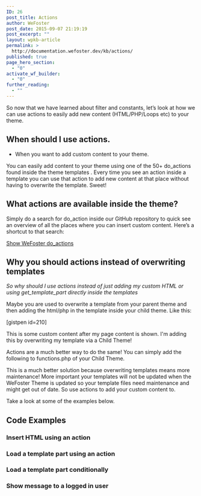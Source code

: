 ```yaml
---
ID: 26
post_title: Actions
author: WeFoster
post_date: 2015-09-07 21:19:19
post_excerpt: ""
layout: wpkb-article
permalink: >
  http://documentation.wefoster.dev/kb/actions/
published: true
page_hero_section:
  - "0"
activate_wf_builder:
  - "0"
further_reading:
  - ""
---
```

So now that we have learned about filter and constants, let’s look at how we can use actions to easily add new content (HTML/PHP/Loops etc) to your theme.
<h2>When should I use actions.</h2>
<ul>
	<li>When you want to add custom content to your theme.</li>
</ul>
You can easily add content to your theme using one of the 50+ do_actions found inside the theme templates . Every time you see an action inside a template you can use that action to add new content at that place without having to overwrite the template. Sweet!
<h2>What actions are available inside the theme?</h2>
Simply do a search for do_action inside our GitHub repository to quick see an overview of all the places where you can insert custom content. Here’s a shortcut to that search:

<a href="https://github.com/WeFoster/wefoster/search?utf8=%E2%9C%93&amp;q=do_action">Show WeFoster do_actions</a>
<h2>Why you should actions instead of overwriting templates</h2>
<em>So why should I use actions instead of just adding my custom HTML or using get_template_part directly inside the templates</em>

Maybe you are used to overwrite a template from your parent theme and then adding the html/php in the template inside your child theme. Like this:

[gistpen id=210]

This is some custom content after my page content is shown. I'm adding this by overwriting my template via a Child Theme!

Actions are a much better way to do the same! You can simply add the following to functions.php of your Child Theme.

This is a much better solution because overwriting templates means more maintenance! More important your templates will not be updated when the WeFoster Theme is updated so your template files need maintenance and might get out of date. So use actions to add your custom content to.

Take a look at some of the examples below.
<h2>Code Examples</h2>
<h3>Insert HTML using an action</h3>
<h3>Load a template part using an action</h3>
<h3>Load a template part conditionally</h3>
<h3>Show message to a logged in user</h3>